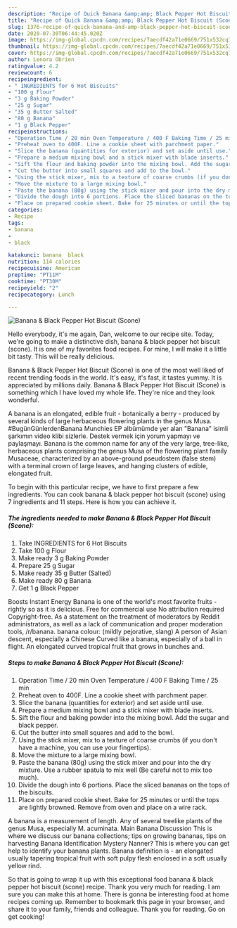 ```yaml
---
description: "Recipe of Quick Banana &amp;amp; Black Pepper Hot Biscuit (Scone)"
title: "Recipe of Quick Banana &amp;amp; Black Pepper Hot Biscuit (Scone)"
slug: 1376-recipe-of-quick-banana-and-amp-black-pepper-hot-biscuit-scone
date: 2020-07-30T06:44:45.020Z
image: https://img-global.cpcdn.com/recipes/7aecdf42a71e0669/751x532cq70/banana-black-pepper-hot-biscuit-scone-recipe-main-photo.jpg
thumbnail: https://img-global.cpcdn.com/recipes/7aecdf42a71e0669/751x532cq70/banana-black-pepper-hot-biscuit-scone-recipe-main-photo.jpg
cover: https://img-global.cpcdn.com/recipes/7aecdf42a71e0669/751x532cq70/banana-black-pepper-hot-biscuit-scone-recipe-main-photo.jpg
author: Lenora Obrien
ratingvalue: 4.2
reviewcount: 6
recipeingredient:
- " INGREDIENTS for 6 Hot Biscuits"
- "100 g Flour"
- "3 g Baking Powder"
- "25 g Sugar"
- "35 g Butter Salted"
- "80 g Banana"
- "1 g Black Pepper"
recipeinstructions:
- "Operation Time / 20 min Oven Temperature / 400 F Baking Time / 25 min"
- "Preheat oven to 400F. Line a cookie sheet with parchment paper."
- "Slice the banana (quantities for exterior) and set aside until use."
- "Prepare a medium mixing bowl and a stick mixer with blade inserts."
- "Sift the flour and baking powder into the mixing bowl. Add the sugar and black pepper."
- "Cut the butter into small squares and add to the bowl."
- "Using the stick mixer, mix to a texture of coarse crumbs (if you don&#39;t have a machine, you can use your fingertips)."
- "Move the mixture to a large mixing bowl."
- "Paste the banana (80g) using the stick mixer and pour into the dry mixture. Use a rubber spatula to mix well (Be careful not to mix too much)."
- "Divide the dough into 6 portions. Place the sliced bananas on the tops of the biscuits."
- "Place on prepared cookie sheet. Bake for 25 minutes or until the tops are lightly browned. Remove from oven and place on a wire rack."
categories:
- Recipe
tags:
- banana
- 
- black

katakunci: banana  black 
nutrition: 114 calories
recipecuisine: American
preptime: "PT11M"
cooktime: "PT30M"
recipeyield: "2"
recipecategory: Lunch

---
```



![Banana &amp; Black Pepper Hot Biscuit (Scone)](https://img-global.cpcdn.com/recipes/7aecdf42a71e0669/751x532cq70/banana-black-pepper-hot-biscuit-scone-recipe-main-photo.jpg)

Hello everybody, it's me again, Dan, welcome to our recipe site. Today, we're going to make a distinctive dish, banana &amp; black pepper hot biscuit (scone). It is one of my favorites food recipes. For mine, I will make it a little bit tasty. This will be really delicious.

Banana &amp; Black Pepper Hot Biscuit (Scone) is one of the most well liked of recent trending foods in the world. It's easy, it's fast, it tastes yummy. It is appreciated by millions daily. Banana &amp; Black Pepper Hot Biscuit (Scone) is something which I have loved my whole life. They're nice and they look wonderful.

A banana is an elongated, edible fruit - botanically a berry - produced by several kinds of large herbaceous flowering plants in the genus Musa. #BugünGünlerdenBanana Munchies EP albümümde yer alan &#34;Banana&#34; isimli şarkımın video klibi sizlerle. Destek vermek için yorum yapmayı ve paylaşmayı. Banana is the common name for any of the very large, tree-like, herbaceous plants comprising the genus Musa of the flowering plant family Musaceae, characterized by an above-ground pseudostem (false stem) with a terminal crown of large leaves, and hanging clusters of edible, elongated fruit.


To begin with this particular recipe, we have to first prepare a few ingredients. You can cook banana &amp; black pepper hot biscuit (scone) using 7 ingredients and 11 steps. Here is how you can achieve it.

<!--inarticleads1-->

##### The ingredients needed to make Banana &amp; Black Pepper Hot Biscuit (Scone):

1. Take  INGREDIENTS for 6 Hot Biscuits
1. Take 100 g Flour
1. Make ready 3 g Baking Powder
1. Prepare 25 g Sugar
1. Make ready 35 g Butter (Salted)
1. Make ready 80 g Banana
1. Get 1 g Black Pepper


Boosts Instant Energy Banana is one of the world&#39;s most favorite fruits - rightly so as it is delicious. Free for commercial use No attribution required Copyright-free. As a statement on the treatment of moderators by Reddit administrators, as well as a lack of communication and proper moderation tools, /r/banana. banana colour: (mildly pejorative, slang) A person of Asian descent, especially a Chinese Curved like a banana, especially of a ball in flight. An elongated curved tropical fruit that grows in bunches and. 

<!--inarticleads2-->

##### Steps to make Banana &amp; Black Pepper Hot Biscuit (Scone):

1. Operation Time / 20 min Oven Temperature / 400 F Baking Time / 25 min
1. Preheat oven to 400F. Line a cookie sheet with parchment paper.
1. Slice the banana (quantities for exterior) and set aside until use.
1. Prepare a medium mixing bowl and a stick mixer with blade inserts.
1. Sift the flour and baking powder into the mixing bowl. Add the sugar and black pepper.
1. Cut the butter into small squares and add to the bowl.
1. Using the stick mixer, mix to a texture of coarse crumbs (if you don&#39;t have a machine, you can use your fingertips).
1. Move the mixture to a large mixing bowl.
1. Paste the banana (80g) using the stick mixer and pour into the dry mixture. Use a rubber spatula to mix well (Be careful not to mix too much).
1. Divide the dough into 6 portions. Place the sliced bananas on the tops of the biscuits.
1. Place on prepared cookie sheet. Bake for 25 minutes or until the tops are lightly browned. Remove from oven and place on a wire rack.


A banana is a measurement of length. Any of several treelike plants of the genus Musa, especially M. acuminata. Main Banana Discussion This is where we discuss our banana collections; tips on growing bananas, tips on harvesting Banana Identification Mystery Nanner? This is where you can get help to identify your banana plants. Banana definition is - an elongated usually tapering tropical fruit with soft pulpy flesh enclosed in a soft usually yellow rind. 

So that is going to wrap it up with this exceptional food banana &amp; black pepper hot biscuit (scone) recipe. Thank you very much for reading. I am sure you can make this at home. There is gonna be interesting food at home recipes coming up. Remember to bookmark this page in your browser, and share it to your family, friends and colleague. Thank you for reading. Go on get cooking!
